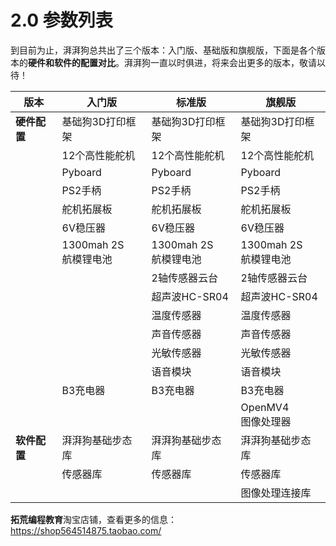 # **2.0 参数列表**

到目前为止，湃湃狗总共出了三个版本：入门版、基础版和旗舰版，下面是各个版本的**硬件和软件的配置对比**。湃湃狗一直以时俱进，将来会出更多的版本，敬请以待！



| 版本         | 入门版                      | 标准版                      | 旗舰版                      |
| ------------ | --------------------------- | --------------------------- | --------------------------- |
| **硬件配置** | 基础狗3D打印框架            | 基础狗3D打印框架            | 基础狗3D打印框架            |
|              | 12个高性能舵机              | 12个高性能舵机              | 12个高性能舵机              |
|              | Pyboard                     | Pyboard                     | Pyboard                     |
|              | PS2手柄                     | PS2手柄                     | PS2手柄                     |
|              | 舵机拓展板                  | 舵机拓展板                  | 舵机拓展板                  |
|              | 6V稳压器                    | 6V稳压器                    | 6V稳压器                    |
|              | 1300mah 2S <br />航模锂电池 | 1300mah 2S <br />航模锂电池 | 1300mah 2S <br />航模锂电池 |
|              |                             | 2轴传感器云台               | 2轴传感器云台               |
|              |                             | 超声波HC-SR04               | 超声波HC-SR04               |
|              |                             | 温度传感器                  | 温度传感器                  |
|              |                             | 声音传感器                  | 声音传感器                  |
|              |                             | 光敏传感器                  | 光敏传感器                  |
|              |                             | 语音模块                    | 语音模块                    |
|              | B3充电器                    | B3充电器                    | B3充电器                    |
|              |                             |                             | OpenMV4 <br />图像处理器    |
| **软件配置** | 湃湃狗基础步态库            | 湃湃狗基础步态库            | 湃湃狗基础步态库            |
|              | 传感器库                    | 传感器库                    | 传感器库                    |
|              |                             |                             | 图像处理连接库              |



**拓荒编程教育**淘宝店铺，查看更多的信息：https://shop564514875.taobao.com/